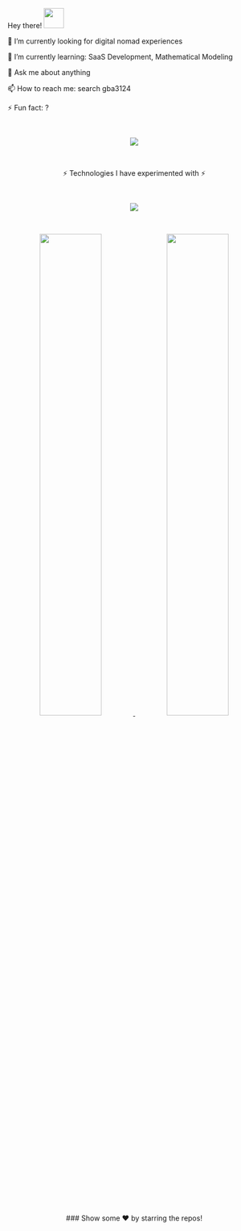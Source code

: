 Hey there! <img src="https://media.giphy.com/media/hvRJCLFzcasrR4ia7z/giphy.gif" width="40" height="40">

🔭 I’m currently looking for digital nomad experiences

🌱 I’m currently learning: SaaS Development, Mathematical Modeling

💬 Ask me about anything

📫 How to reach me: search gba3124

⚡ Fun fact: ?

<p align="center">
  &nbsp;
</p>

<div align="center">
  <p>
    <img align="center" src="https://github-readme-stats.vercel.app/api/top-langs/?username=gba3124&theme=dark&layout=compact" />
  </p>
  <p align="center">
    &nbsp;
  </p>
  <p align="center">
    ⚡ Technologies I have experimented with ⚡
  </p>
  <p align="center">
    &nbsp;
  </p>
  <p align="center">
    <a href="https://skillicons.dev">
      <img src="https://skillicons.dev/icons?i=arduino,bash,cs,css,discord,django,docker,express,fastapi,firebase,flask,gcp,git,githubactions,java,jenkins,latex,linux,matlab,mongodb,mysql,nextjs,nodejs,opencv,p5js,postgres,postman,py,pytorch,rabbitmq,react,spring,sqlite,sklearn,tailwind,tensorflow,ts,ubuntu,vercel" />
    </a>
  </p>
</div>

<p align="center">
  &nbsp;
</p>

<p align="center">
  <a href="https://abhigyantrips.dev/">
    <img width="49.5%" src="https://github-readme-stats.vercel.app/api?username=gba3124&show_icons=true&theme=dracula&hide_border=true" />
    <img width="49.5%" src="https://github-readme-streak-stats.herokuapp.com/?user=gba3124&theme=dracula&hide_border=true" />
  </a>
</p>
<div align="center">
  ### Show some ❤️ by starring the repos!
</div>
